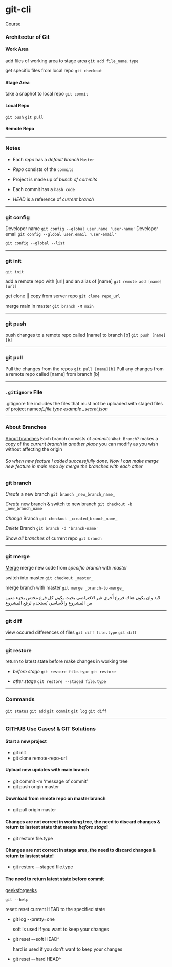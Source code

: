 # git-cli

[Course](https://www.youtube.com/watch?v=Q5Eb3jBvFEE&list=PL_aOZuct6oAogr4UMkWddU7leOXw0QKJS)

### Architectur of Git

#### Work Area

add files of working area to stage area
`git add file_name.type`

get specific files from local repo
`git checkout`

#### Stage Area

take a snaphot to local repo
`git commit`

#### Local Repo


`git push`
`git pull`

#### Remote Repo

---

### Notes


- Each _repo_ has a _default branch_ `Master`

- _Repo_ consists of the `commits`
- Project is made up of _bunch of commits_

- Each commit has a `hash code`
- _HEAD_ is a reference of _current branch_

---

### git config

Developer name
`git config --global user.name 'user-name'`
Developer email
`git config --global user.email 'user-email'`

`git config --global --list`

- - -
### git init

`git init`

add a remote repo with [url] and an alias of [name]
`git remote add [name][url]`

get clone || copy from server repo
`git clone repo_url`

merge main in master
`git branch -M main`

- - -
### git push

push changes to a remote repo called [name] to branch [b]
`git push [name][b]`

- - -
### git pull

Pull the changes from the repos
`git pull [name][b]`
Pull any changes from a remote repo called [name] from branch [b]

<!-- ###### _before make `pull req` you should commit your changes_ -->

- - -
### `.gitignore` File

.gitignore file includes the files that must not be uploaded with staged files of project
name*of_file.type example \_secret.json*

---

### About Branches

[About branches](https://www.youtube.com/watch?v=WtCXZoQqVzI&list=PL_aOZuct6oAogr4UMkWddU7leOXw0QKJS&index=4)
Each branch consists of _commits_
`What Branch?` makes a copy of the _current branch_ in _another place_ you can modify as you wish without affecting the origin

###### _So when new feature I added successfully done, Now I can make merge new feature in main repo by merge the branches with each other_

### git branch

_Create_ a new branch
`git branch _new_branch_name_`

_Create_ new branch & switch to new branch
`git checkout -b _new_branch_name`

_Change_ Branch
`git checkout _created_branch_name_`

_Delete_ Branch
`git branch -d 'branch-name'`

Show _all branches_ of current repo
`git branch`

---

### git merge

[Merge](https://www.youtube.com/watch?v=74ZuPrgzRpE)
merge new code from _specific branch_ with _master_

switch into master
`git checkout _master_`

merge branch with master
`git merge _branch-to-merge_`

لابد وان يكون هناك فروع أٌخري غير الافتراضي بحيث يكون كل فرع مختص بجزء معين من المشروع
والأساسي يُستخدم لرفع المشروع

---
### git diff

view occured differences of files
`git diff file.type` `git diff`

---

### git restore

return to latest state before make changes in working tree

- _before stage_ `git restore file.type` `git restore`

- _after stage_ `git restore --staged file.type`

---

<!--

#### Notes:
git commit -am 'Message of Commit'

--- -->

### Commands

`git status` `git add` `git commit` `git log` `git diff`

---

### GITHUB Use Cases! & GIT Solutions

#### Start a new project

- git init
- git clone remote-repo-url

#### Upload new updates with main branch

- git commit -m ‘message of commit’
- git push origin master

#### Download from remote repo on master branch

- git pull origin master

#### Changes are not correct in working tree, the need to discard changes & return to lastest state that means _before stage_!

  <!-- _Minus means something deleted, Plus means something added_ -->

<!-- - git diff file.type -->

- git restore file.type

#### Changes are not correct in stage area, the need to discard changes & return to lastest state!

<!-- - git diff file.type -->

- git restore –-staged file.type

#### The need to return latest state before commit

[geeksforgeeks](https://www.geeksforgeeks.org/how-to-undo-a-commit-in-git/)

`git --help`

reset: reset current HEAD to the specified state

- git log --pretty=one

  soft is used if you want to keep your changes

- git reset –-soft HEAD^

  hard is used if you don’t want to keep your changes

- git reset –-hard HEAD^



